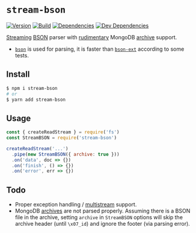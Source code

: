 # `stream-bson`

[![Version](https://img.shields.io/npm/v/stream-bson.svg)](https://www.npmjs.com/package/stream-bson)
[![Build](https://img.shields.io/travis/kcwiki/stream-bson.svg)](https://travis-ci.org/kcwiki/stream-bson)
[![Dependencies](https://img.shields.io/david/kcwiki/stream-bson.svg)](https://david-dm.org/kcwiki/stream-bson)
[![Dev Dependencies](https://img.shields.io/david/dev/kcwiki/stream-bson.svg)](https://david-dm.org/kcwiki/stream-bson?type=dev)

[Streaming](https://nodejs.org/api/stream.html) [BSON](http://bsonspec.org/) parser with [rudimentary](#todo) MongoDB [archive](https://www.mongodb.com/blog/post/archiving-and-compression-in-mongodb-tools) support.

- [`bson`](https://www.npmjs.com/package/bson) is used for parsing, it is faster than [`bson-ext`](https://www.npmjs.com/package/bson-ext) according to some tests.

## Install

```sh
$ npm i stream-bson
# or
$ yarn add stream-bson
```

## Usage

```js
const { createReadStream } = require('fs')
const StreamBSON = require('stream-bson')

createReadStream('...')
  .pipe(new StreamBSON({ archive: true }))
  .on('data', doc => {})
  .on('finish', () => {})
  .on('error', err => {})
```

## Todo

- Proper exception handling / [multistream](https://www.npmjs.com/package/multistream) support.
- MongoDB [archives](https://github.com/mongodb/mongo-tools/blob/master/common/archive/archive.go) are not parsed properly. Assuming there is a BSON file in the archive, setting `archive` in `StreamBSON` options will skip the archive header (until `\x07_id`) and ignore the footer (via parsing error).
